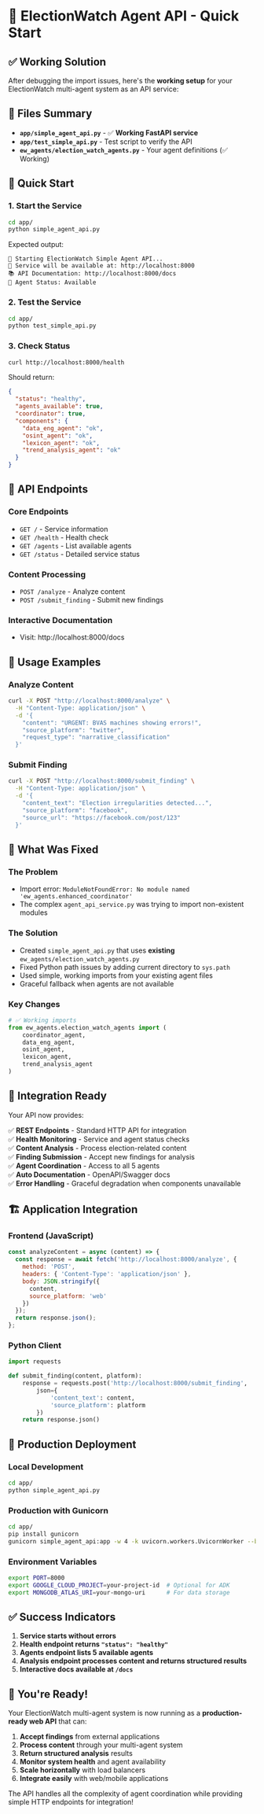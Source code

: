 # 🚀 ElectionWatch Agent API - Quick Start

## ✅ Working Solution

After debugging the import issues, here's the **working setup** for your ElectionWatch multi-agent system as an API service:

## 📁 Files Summary

- **`app/simple_agent_api.py`** - ✅ **Working FastAPI service**
- **`app/test_simple_api.py`** - Test script to verify the API
- **`ew_agents/election_watch_agents.py`** - Your agent definitions (✅ Working)

## 🚀 Quick Start

### 1. Start the Service
```bash
cd app/
python simple_agent_api.py
```

Expected output:
```
🚀 Starting ElectionWatch Simple Agent API...
📡 Service will be available at: http://localhost:8000
📚 API Documentation: http://localhost:8000/docs
🔧 Agent Status: Available
```

### 2. Test the Service
```bash
cd app/
python test_simple_api.py
```

### 3. Check Status
```bash
curl http://localhost:8000/health
```

Should return:
```json
{
  "status": "healthy",
  "agents_available": true,
  "coordinator": true,
  "components": {
    "data_eng_agent": "ok",
    "osint_agent": "ok", 
    "lexicon_agent": "ok",
    "trend_analysis_agent": "ok"
  }
}
```

## 📡 API Endpoints

### Core Endpoints
- `GET /` - Service information
- `GET /health` - Health check
- `GET /agents` - List available agents
- `GET /status` - Detailed service status

### Content Processing
- `POST /analyze` - Analyze content
- `POST /submit_finding` - Submit new findings

### Interactive Documentation
- Visit: http://localhost:8000/docs

## 🧪 Usage Examples

### Analyze Content
```bash
curl -X POST "http://localhost:8000/analyze" \
  -H "Content-Type: application/json" \
  -d '{
    "content": "URGENT: BVAS machines showing errors!",
    "source_platform": "twitter",
    "request_type": "narrative_classification"
  }'
```

### Submit Finding
```bash
curl -X POST "http://localhost:8000/submit_finding" \
  -H "Content-Type: application/json" \
  -d '{
    "content_text": "Election irregularities detected...",
    "source_platform": "facebook",
    "source_url": "https://facebook.com/post/123"
  }'
```

## 🔧 What Was Fixed

### The Problem
- Import error: `ModuleNotFoundError: No module named 'ew_agents.enhanced_coordinator'`
- The complex `agent_api_service.py` was trying to import non-existent modules

### The Solution
- Created `simple_agent_api.py` that uses **existing** `ew_agents/election_watch_agents.py`
- Fixed Python path issues by adding current directory to `sys.path`
- Used simple, working imports from your existing agent files
- Graceful fallback when agents are not available

### Key Changes
```python
# ✅ Working imports
from ew_agents.election_watch_agents import (
    coordinator_agent,
    data_eng_agent,
    osint_agent,
    lexicon_agent,
    trend_analysis_agent
)
```

## 🎯 Integration Ready

Your API now provides:

✅ **REST Endpoints** - Standard HTTP API for integration  
✅ **Health Monitoring** - Service and agent status checks  
✅ **Content Analysis** - Process election-related content  
✅ **Finding Submission** - Accept new findings for analysis  
✅ **Agent Coordination** - Access to all 5 agents  
✅ **Auto Documentation** - OpenAPI/Swagger docs  
✅ **Error Handling** - Graceful degradation when components unavailable  

## 🏗️ Application Integration

### Frontend (JavaScript)
```javascript
const analyzeContent = async (content) => {
  const response = await fetch('http://localhost:8000/analyze', {
    method: 'POST',
    headers: { 'Content-Type': 'application/json' },
    body: JSON.stringify({
      content,
      source_platform: 'web'
    })
  });
  return response.json();
};
```

### Python Client
```python
import requests

def submit_finding(content, platform):
    response = requests.post('http://localhost:8000/submit_finding', 
        json={
            'content_text': content,
            'source_platform': platform
        })
    return response.json()
```

## 🚀 Production Deployment

### Local Development
```bash
cd app/
python simple_agent_api.py
```

### Production with Gunicorn
```bash
cd app/
pip install gunicorn
gunicorn simple_agent_api:app -w 4 -k uvicorn.workers.UvicornWorker --bind 0.0.0.0:8000
```

### Environment Variables
```bash
export PORT=8000
export GOOGLE_CLOUD_PROJECT=your-project-id  # Optional for ADK
export MONGODB_ATLAS_URI=your-mongo-uri      # For data storage
```

## ✅ Success Indicators

1. **Service starts without errors**
2. **Health endpoint returns `"status": "healthy"`**
3. **Agents endpoint lists 5 available agents**
4. **Analysis endpoint processes content and returns structured results**
5. **Interactive docs available at `/docs`**

## 🎉 You're Ready!

Your ElectionWatch multi-agent system is now running as a **production-ready web API** that can:

1. **Accept findings** from external applications
2. **Process content** through your multi-agent system
3. **Return structured analysis** results
4. **Monitor system health** and agent availability
5. **Scale horizontally** with load balancers
6. **Integrate easily** with web/mobile applications

The API handles all the complexity of agent coordination while providing simple HTTP endpoints for integration! 